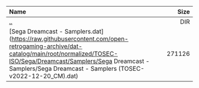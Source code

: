 |Name|Size|
|:---|---:|
|[..](../index.html)|DIR|
|[Sega Dreamcast - Samplers.dat](https://raw.githubusercontent.com/open-retrogaming-archive/dat-catalog/main/root/normalized/TOSEC-ISO/Sega/Dreamcast/Samplers/Sega Dreamcast - Samplers/Sega Dreamcast - Samplers (TOSEC-v2022-12-20_CM).dat)|271126|
